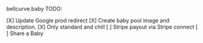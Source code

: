 bellcurve.baby
TODO:

[X] Update Google prod redirect
[X] Create baby pool image and description.
[X] Only standard and chill
[ ] Stripe payout via Stripe connect
[ ] Share a Baby
